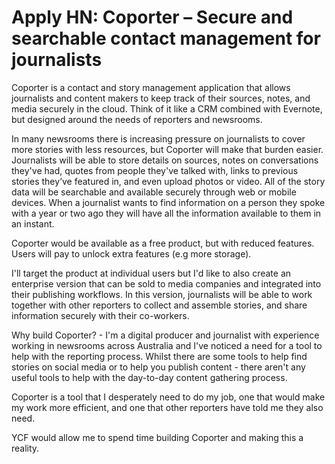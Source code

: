 # Apply HN: Coporter – Secure and searchable contact management for journalists

Coporter is a contact and story management application that allows journalists and content makers to keep track of their sources, notes, and media securely in the cloud. Think of it like a CRM combined with Evernote, but designed around the needs of reporters and newsrooms.<p>In many newsrooms there is increasing pressure on journalists to cover more stories with less resources, but Coporter will make that burden easier. Journalists will be able to store details on sources, notes on conversations they&#x27;ve had, quotes from people they&#x27;ve talked with, links to previous stories they’ve featured in, and even upload photos or video. All of the story data will be searchable and available securely through web or mobile devices. When a journalist wants to find information on a person they spoke with a year or two ago they will have all the information available to them in an instant.<p>Coporter would be available as a free product, but with reduced features. Users will pay to unlock extra features (e.g more storage).<p>I&#x27;ll target the product at individual users but I&#x27;d like to also create an enterprise version that can be sold to media companies and integrated into their publishing workflows. In this version, journalists will be able to work together with other reporters to collect and assemble stories, and share information securely with their co-workers.<p>Why build Coporter? - I&#x27;m a digital producer and journalist with experience working in newsrooms across Australia and I&#x27;ve noticed a need for a tool to help with the reporting process. Whilst there are some tools to help find stories on social media or to help you publish content - there aren&#x27;t any useful tools to help with the day-to-day content gathering process.<p>Coporter is a tool that I desperately need to do my job, one that would make my work more efficient, and one that other reporters have told me they also need.<p>YCF would allow me to spend time building Coporter and making this a reality.

